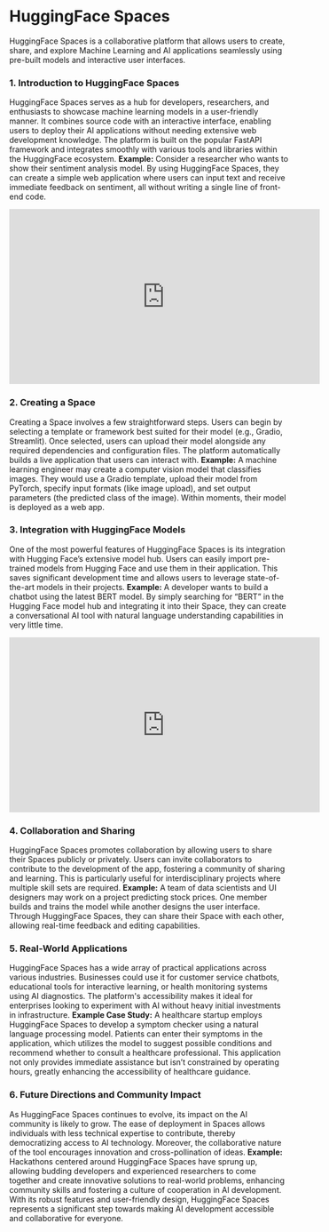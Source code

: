 # HuggingFace Spaces
HuggingFace Spaces is a collaborative platform that allows users to create, share, and explore Machine Learning and AI applications seamlessly using pre-built models and interactive user interfaces.
### 1. Introduction to HuggingFace Spaces
HuggingFace Spaces serves as a hub for developers, researchers, and enthusiasts to showcase machine learning models in a user-friendly manner. It combines source code with an interactive interface, enabling users to deploy their AI applications without needing extensive web development knowledge. The platform is built on the popular FastAPI framework and integrates smoothly with various tools and libraries within the HuggingFace ecosystem.
**Example:** Consider a researcher who wants to show their sentiment analysis model. By using HuggingFace Spaces, they can create a simple web application where users can input text and receive immediate feedback on sentiment, all without writing a single line of front-end code.
<iframe width='560' height='315' src='https://www.youtube.com/embed/EGxnJbQRx3Q' frameborder='0' allowfullscreen></iframe>

### 2. Creating a Space
Creating a Space involves a few straightforward steps. Users can begin by selecting a template or framework best suited for their model (e.g., Gradio, Streamlit). Once selected, users can upload their model alongside any required dependencies and configuration files. The platform automatically builds a live application that users can interact with.
**Example:** A machine learning engineer may create a computer vision model that classifies images. They would use a Gradio template, upload their model from PyTorch, specify input formats (like image upload), and set output parameters (the predicted class of the image). Within moments, their model is deployed as a web app.

### 3. Integration with HuggingFace Models
One of the most powerful features of HuggingFace Spaces is its integration with Hugging Face’s extensive model hub. Users can easily import pre-trained models from Hugging Face and use them in their application. This saves significant development time and allows users to leverage state-of-the-art models in their projects.
**Example:** A developer wants to build a chatbot using the latest BERT model. By simply searching for “BERT” in the Hugging Face model hub and integrating it into their Space, they can create a conversational AI tool with natural language understanding capabilities in very little time.

<iframe width='560' height='315' src='https://www.youtube.com/embed/abcdefgh' frameborder='0' allowfullscreen></iframe>

### 4. Collaboration and Sharing
HuggingFace Spaces promotes collaboration by allowing users to share their Spaces publicly or privately. Users can invite collaborators to contribute to the development of the app, fostering a community of sharing and learning. This is particularly useful for interdisciplinary projects where multiple skill sets are required.
**Example:** A team of data scientists and UI designers may work on a project predicting stock prices. One member builds and trains the model while another designs the user interface. Through HuggingFace Spaces, they can share their Space with each other, allowing real-time feedback and editing capabilities.

### 5. Real-World Applications
HuggingFace Spaces has a wide array of practical applications across various industries. Businesses could use it for customer service chatbots, educational tools for interactive learning, or health monitoring systems using AI diagnostics. The platform's accessibility makes it ideal for enterprises looking to experiment with AI without heavy initial investments in infrastructure.
**Example Case Study:** A healthcare startup employs HuggingFace Spaces to develop a symptom checker using a natural language processing model. Patients can enter their symptoms in the application, which utilizes the model to suggest possible conditions and recommend whether to consult a healthcare professional. This application not only provides immediate assistance but isn’t constrained by operating hours, greatly enhancing the accessibility of healthcare guidance.
### 6. Future Directions and Community Impact
As HuggingFace Spaces continues to evolve, its impact on the AI community is likely to grow. The ease of deployment in Spaces allows individuals with less technical expertise to contribute, thereby democratizing access to AI technology. Moreover, the collaborative nature of the tool encourages innovation and cross-pollination of ideas.
**Example:** Hackathons centered around HuggingFace Spaces have sprung up, allowing budding developers and experienced researchers to come together and create innovative solutions to real-world problems, enhancing community skills and fostering a culture of cooperation in AI development.
With its robust features and user-friendly design, HuggingFace Spaces represents a significant step towards making AI development accessible and collaborative for everyone.
